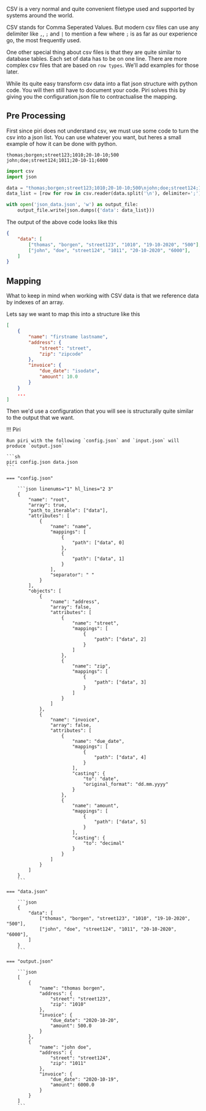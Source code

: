 CSV is a very normal and quite convenient filetype used and supported by systems around the world.

CSV stands for Comma Seperated Values. But modern csv files can use any delimiter like `,`, `;` and `|` to mention a few where `;` is as far as our experience go, the most frequently used.

One other special thing about csv files is that they are quite similar to database tables. Each set of data has to be on one line. There are more complex csv files that are based on `row types`. We'll add examples for those later.

While its quite easy transform csv data into a flat json structure with python code. You will then still have to document your code. Piri solves this by giving you the configuration.json file to contractualise the mapping.


## Pre Processing
First since piri does not understand csv, we must use some code to turn the csv into a json list. You can use whatever you want, but heres a small example of how it can be done with python.

```csv
thomas;borgen;street123;1010;20-10-10;500
john;doe;street124;1011;20-10-11;6000
```

```python
import csv
import json

data = "thomas;borgen;street123;1010;20-10-10;500\njohn;doe;street124;1011;20-10-11;6000"
data_list = [row for row in csv.reader(data.split('\n'), delimiter=';')]

with open('json_data.json', 'w') as output_file:
    output_file.write(json.dumps({'data': data_list}))
```

The output of the above code looks like this
```json
{
    "data": [
        ["thomas", "borgen", "street123", "1010", "19-10-2020", "500"],
        ["john", "doe", "street124", "1011", "20-10-2020", "6000"],
    ]
}
```

## Mapping

What to keep in mind when working with CSV data is that we reference data by indexes of an array.

Lets say we want to map this into a structure like this

```json
[
    {
        "name": "firstname lastname",
        "address": {
            "street": "street",
            "zip": "zipcode"
        },
        "invoice": {
            "due_date": "isodate",
            "amount": 10.0
        }
    }
    ...
]
```

Then we'd use a configuration that you will see is structurally quite similar to the output that we want.

!!! Piri

    Run piri with the following `config.json` and `input.json` will produce `output.json`

    ```sh
    piri config.json data.json
    ```

    === "config.json"

        ```json linenums="1" hl_lines="2 3"
        {
            "name": "root",
            "array": true,
            "path_to_iterable": ["data"],
            "attributes": [
                {
                    "name": "name",
                    "mappings": [
                        {
                            "path": ["data", 0]
                        },
                        {
                            "path": ["data", 1]
                        }
                    ],
                    "separator": " "
                }
            ],
            "objects": [
                {
                    "name": "address",
                    "array": false,
                    "attributes": [
                        {
                            "name": "street",
                            "mappings": [
                                {
                                    "path": ["data", 2]
                                }
                            ]
                        },
                        {
                            "name": "zip",
                            "mappings": [
                                {
                                    "path": ["data", 3]
                                }
                            ]
                        }
                    ]
                },
                {
                    "name": "invoice",
                    "array": false,
                    "attributes": [
                        {
                            "name": "due_date",
                            "mappings": [
                                {
                                    "path": ["data", 4]
                                }
                            ],
                            "casting": {
                                "to": "date",
                                "original_format": "dd.mm.yyyy"
                            }
                        },
                        {
                            "name": "amount",
                            "mappings": [
                                {
                                    "path": ["data", 5]
                                }
                            ],
                            "casting": {
                                "to": "decimal"
                            }
                        }
                    ]
                }
            ]
        }
        ```

    === "data.json"

        ```json
        {
            "data": [
                ["thomas", "borgen", "street123", "1010", "19-10-2020", "500"],
                ["john", "doe", "street124", "1011", "20-10-2020", "6000"],
            ]
        }
        ```

    === "output.json"

        ```json
        [
            {
                "name": "thomas borgen",
                "address": {
                    "street": "street123",
                    "zip": "1010"
                },
                "invoice": {
                    "due_date": "2020-10-20",
                    "amount": 500.0
                }
            },
            {
                "name": "john doe",
                "address": {
                    "street": "street124",
                    "zip": "1011"
                },
                "invoice": {
                    "due_date": "2020-10-19",
                    "amount": 6000.0
                }
            }
        ]
        ```
